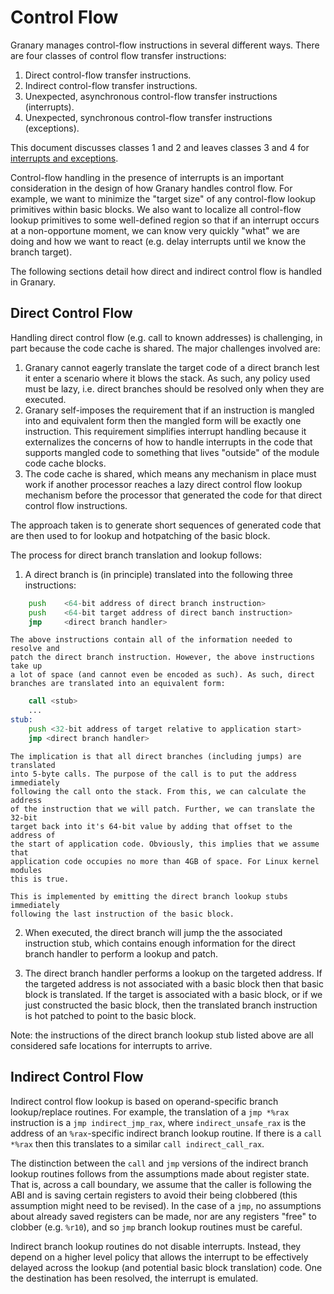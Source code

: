Control Flow
============
Granary manages control-flow instructions in several different ways. There are
four classes of control flow transfer instructions:

1.  Direct control-flow transfer instructions.
2.  Indirect control-flow transfer instructions.
3.  Unexpected, asynchronous control-flow transfer instructions (interrupts).
4.  Unexpected, synchronous control-flow transfer instructions (exceptions).

This document discusses classes 1 and 2 and leaves classes 3 and 4 for
[interrupts and exceptions](interrupts-exceptions.md).

Control-flow handling in the presence of interrupts is an important
consideration in the design of how Granary handles control flow. For example,
we want to minimize the "target size" of any control-flow lookup primitives
within basic blocks. We also want to localize all control-flow lookup primitives
to some well-defined region so that if an interrupt occurs at a non-opportune
moment, we can know very quickly "what" we are doing and how we want to react
(e.g. delay interrupts until we know the branch target).

The following sections detail how direct and indirect control flow is handled in
Granary.

Direct Control Flow
-------------------
Handling direct control flow (e.g. call to known addresses) is challenging, in
part because the code cache is shared. The major challenges involved are:

1.  Granary cannot eagerly translate the target code of a direct branch lest it
    enter a scenario where it blows the stack. As such, any policy used must be
    lazy, i.e. direct branches should be resolved only when they are executed.
2.  Granary self-imposes the requirement that if an instruction is mangled into
    and equivalent form then the mangled form will be exactly one instruction.
    This requirement simplifies interrupt handling because it externalizes the
    concerns of how to handle interrupts in the code that supports mangled code
    to something that lives "outside" of the module code cache blocks.
3.  The code cache is shared, which means any mechanism in place must work if
    another processor reaches a lazy direct control flow lookup mechanism before
    the processor that generated the code for that direct control flow
    instructions.

The approach taken is to generate short sequences of generated code that are
then used to for lookup and hotpatching of the basic block.

The process for direct branch translation and lookup follows:
1.  A direct branch is (in principle) translated into the following three
    instructions:
```asm
    push    <64-bit address of direct branch instruction>
    push    <64-bit target address of direct banch instruction>
    jmp     <direct branch handler>
```
    The above instructions contain all of the information needed to resolve and
    patch the direct branch instruction. However, the above instructions take up
    a lot of space (and cannot even be encoded as such). As such, direct
    branches are translated into an equivalent form:
```asm
    call <stub>
    ...
stub:
    push <32-bit address of target relative to application start>
    jmp <direct branch handler>
```
    The implication is that all direct branches (including jumps) are translated
    into 5-byte calls. The purpose of the call is to put the address immediately
    following the call onto the stack. From this, we can calculate the address
    of the instruction that we will patch. Further, we can translate the 32-bit
    target back into it's 64-bit value by adding that offset to the address of
    the start of application code. Obviously, this implies that we assume that
    application code occupies no more than 4GB of space. For Linux kernel modules
    this is true.

    This is implemented by emitting the direct branch lookup stubs immediately
    following the last instruction of the basic block.

2.  When executed, the direct branch will jump the the associated instruction 
    stub, which contains enough information for the direct branch handler
    to perform a lookup and patch.

3.  The direct branch handler performs a lookup on the targeted address. If the
    targeted address is not associated with a basic block then that basic block
    is translated. If the target is associated with a basic block, or if we just
    constructed the basic block, then the translated branch instruction is hot
    patched to point to the basic block.

Note: the instructions of the direct branch lookup stub listed above are all
considered safe locations for interrupts to arrive.

Indirect Control Flow
---------------------
Indirect control flow lookup is based on operand-specific branch lookup/replace
routines. For example, the translation of a `jmp *%rax` instruction is a
`jmp indirect_jmp_rax`, where `indirect_unsafe_rax` is the address of an `%rax`-specific
indirect branch lookup routine. If there is a `call *%rax` then this translates
to a similar `call indirect_call_rax`.

The distinction between the `call` and `jmp` versions of the indirect branch
lookup routines follows from the assumptions made about register state. That is,
across a call boundary, we assume that the caller is following the ABI and is
saving certain registers to avoid their being clobbered (this assumption might
need to be revised). In the case of a `jmp`, no assumptions about already saved
registers can be made, nor are any registers "free" to clobber (e.g. `%r10`),
and so `jmp` branch lookup routines must be careful.

Indirect branch lookup routines do not disable interrupts. Instead, they depend
on a higher level policy that allows the interrupt to be effectively delayed
across the lookup (and potential basic block translation) code. One the
destination has been resolved, the interrupt is emulated.
